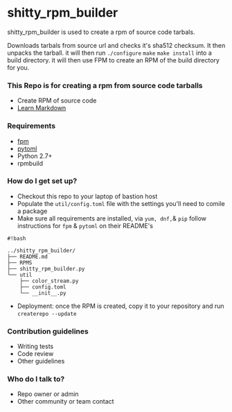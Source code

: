 # shitty_rpm_builder #

shitty_rpm_builder is used to create a rpm of source code tarbals.

Downloads tarbals from source url and checks it's sha512 checksum. It then unpacks the tarball. it will then run `./configure` `make` `make install` into a build directory. it will then use FPM to create an RPM of the build directory for you. 

### This Repo is for creating a rpm from source code tarballs   ###

* Create RPM of source code 
* [Learn Markdown](https://guides.github.com/features/mastering-markdown/)

### Requirements
* [fpm](https://github.com/jordansissel/fpm)
* [pytoml](https://github.com/avakar/pytoml)
* Python 2.7+
* rpmbuild

### How do I get set up? ###

* Checkout this repo to your laptop of bastion host
* Populate the `util/config.toml` file with the settings you'll need to comile a package
* Make sure all requirements are installed, via `yum, dnf,`& `pip` follow instructions for `fpm` & `pytoml` on their README's

```
#!bash

../shitty_rpm_builder/
├── README.md
├── RPMS
├── shitty_rpm_builder.py
└── util
    ├── color_stream.py
    ├── config.toml
    └── __init__.py

```
* Deployment: once the RPM is created, copy it to your repository and run `createrepo --update`

### Contribution guidelines ###

* Writing tests
* Code review
* Other guidelines

### Who do I talk to? ###

* Repo owner or admin
* Other community or team contact
